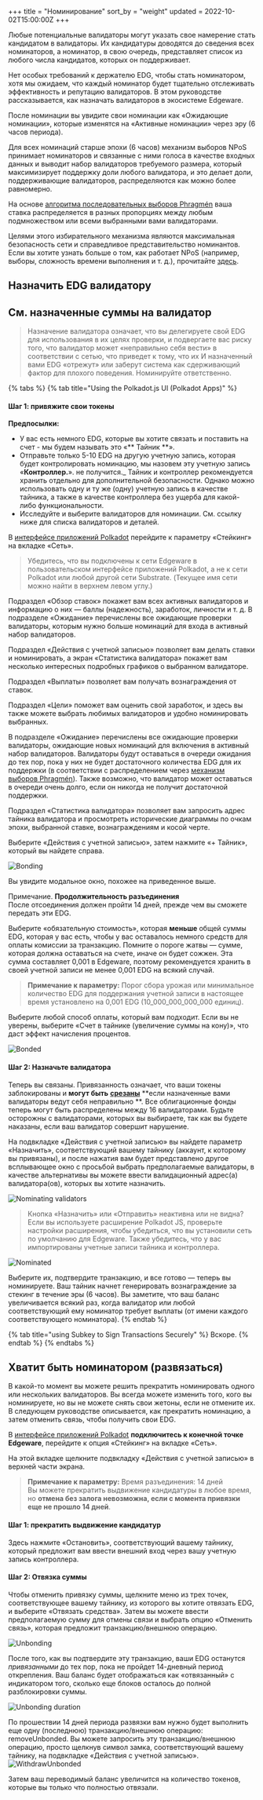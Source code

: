 +++
title = "Номинирование"
sort_by = "weight"
updated = 2022-10-02T15:00:00Z
+++

Любые потенциальные валидаторы могут указать свое намерение стать кандидатом в валидаторы. Их кандидатуры доводятся до сведения всех номинаторов, а номинатор, в свою очередь, представляет список из любого числа кандидатов, которых он поддерживает.

Нет особых требований к держателю EDG, чтобы стать номинатором, хотя мы ожидаем, что каждый номинатор будет тщательно отслеживать эффективность и репутацию валидаторов. В этом руководстве рассказывается, как назначать валидаторов в экосистеме Edgeware.

После номинации вы увидите свои номинации как «Ожидающие номинации», которые изменятся на «Активные номинации» через эру (6 часов периода).

Для всех номинаций старше эпохи (6 часов) механизм выборов NPoS принимает номинаторов и связанные с ними голоса в качестве входных данных и выводит набор валидаторов требуемого размера, который максимизирует поддержку доли любого валидатора, и это делает доли, поддерживающие валидаторов, распределяются как можно более равномерно.

На основе [алгоритма последовательных выборов Phragmén](https://wiki.polkadot.network/docs/en/learn-phragmen) ваша ставка распределяется в разных пропорциях между любым подмножеством или всеми выбранными вами валидаторами.

Целями этого избирательного механизма являются максимальная безопасность сети и справедливое представительство номинантов. Если вы хотите узнать больше о том, как работает NPoS (например, выборы, сложность времени выполнения и т. д.), прочитайте [здесь](http://research.web3.foundation/en/latest/polkadot/NPoS/).

## Назначить EDG валидатору

## См. назначенные суммы на валидатор

>Назначение валидатора означает, что вы делегируете свой EDG для использования в их целях проверки, и подвергаете вас риску того, что валидатор может «неправильно себя вести» в соответствии с сетью, что приведет к тому, что их И назначенный вами EDG «отрежут» или заберут система как сдерживающий фактор для плохого поведения. Номинируйте ответственно.

{% tabs %}
{% tab title="Using the Polkadot.js UI (Polkadot Apps)" %}

#### Шаг 1: привяжите свои токены <a href="step-1-bond-your-tokens" id="step-1-bond-your-tokens"></a>

**Предпосылки:**

- У вас есть немного EDG, которые вы хотите связать и поставить на счет - мы будем называть это «** Тайник **».
- Отправьте только 5-10 EDG на другую учетную запись, которая будет контролировать номинацию, мы назовем эту учетную запись «**Контроллер.**». не получится._ Тайник и контроллер рекомендуется хранить отдельно для дополнительной безопасности. Однако можно использовать одну и ту же (одну) учетную запись в качестве тайника, а также в качестве контроллера без ущерба для какой-либо функциональности.
- Исследуйте и выберите валидаторов для номинации. См. ссылку ниже для списка валидаторов и деталей.

В [интерфейсе приложений Polkadot](https://polkadot.js.org/apps/?rpc=wss%3A%2F%2Fmainnet4.edgewa.re#/) перейдите к параметру «Стейкинг» на вкладке «Сеть».

>Убедитесь, что вы подключены к сети Edgeware в пользовательском интерфейсе приложений Polkadot, а не к сети Polkadot или любой другой сети Substrate. (Текущее имя сети можно найти в верхнем левом углу.)

Подраздел «Обзор ставок» покажет вам всех активных валидаторов и информацию о них — баллы (надежность), заработок, личности и т. д. В подразделе «Ожидание» перечислены все ожидающие проверки валидаторы, которым нужно больше номинаций для входа в активный набор валидаторов.

Подраздел «Действия с учетной записью» позволяет вам делать ставки и номинировать, а экран «Статистика валидатора» покажет вам несколько интересных подробных графиков о выбранном валидаторе.

Подраздел «Выплаты» позволяет вам получать вознаграждения от ставок.

Подраздел «Цели» поможет вам оценить свой заработок, и здесь вы также можете выбрать любимых валидаторов и удобно номинировать выбранных.

В подразделе «Ожидание» перечислены все ожидающие проверки валидаторы, ожидающие новых номинаций для включения в активный набор валидаторов. Валидаторы будут оставаться в очереди ожидания до тех пор, пока у них не будет достаточного количества EDG для их поддержки (в соответствии с распределением через [механизм выборов Phragmén](https://wiki.polkadot.network/docs/en/learn-phragmen)). Также возможно, что валидатор может оставаться в очереди очень долго, если он никогда не получит достаточной поддержки.

Подраздел «Статистика валидатора» позволяет вам запросить адрес тайника валидатора и просмотреть исторические диаграммы по очкам эпохи, выбранной ставке, вознаграждениям и косой черте.

Выберите «Действия с учетной записью», затем нажмите «+ Тайник», который вы найдете справа.

![Bonding](https://raw.githubusercontent.com/Edgeware-Network/edgeware-documentation/master/docs/edgeware-runtime/staking/assets/images/nominating\_1.jpg)

Вы увидите модальное окно, похожее на приведенное выше.

Примечание. **Продолжительность разъединения**\
После отсоединения должен пройти 14 дней, прежде чем вы сможете передать эти EDG.

Выберите «обязательную стоимость», которая **меньше** общей суммы EDG, которая у вас есть, чтобы у вас оставалось немного средств для оплаты комиссии за транзакцию. Помните о пороге жатвы — сумме, которая должна оставаться на счете, иначе он будет сожжен. Эта сумма составляет 0,001 в Edgeware, поэтому рекомендуется хранить в своей учетной записи не менее 0,001 EDG на всякий случай.

>**Примечание к параметру:** Порог сбора урожая или минимальное количество EDG для поддержания учетной записи в настоящее время установлено на 0,001 EDG (10\_000\_000\_000\_000 единиц).

Выберите любой способ оплаты, который вам подходит. Если вы не уверены, выберите «Счет в тайнике (увеличение суммы на кону)», что даст эффект начисления процентов.

![Bonded](https://raw.githubusercontent.com/Edgeware-Network/edgeware-documentation/master/docs/edgeware-runtime/staking/assets/images/nominating\_2.jpg)

#### Шаг 2: Назначьте валидатора

Теперь вы связаны. Привязанность означает, что ваши токены заблокированы и **могут быть** [**срезаны**](https://wiki.polkadot.network/docs/en/learn-staking#slashing) **если назначенные вами валидаторы ведут себя неправильно **. Все облигационные фонды теперь могут быть распределены между 16 валидаторами. Будьте осторожны с валидаторами, которых вы выбираете, так как вы будете наказаны, если ваш валидатор совершит нарушение.

На подвкладке «Действия с учетной записью» вы найдете параметр «Назначить», соответствующий вашему тайнику (аккаунт, к которому вы привязаны), и после нажатия вам будет представлено другое всплывающее окно с просьбой выбрать предполагаемые валидаторы, в качестве альтернативы вы можете ввести валидационный адрес(а) валидатора(ов), которых вы хотите назначить.

![Nominating validators](https://raw.githubusercontent.com/Edgeware-Network/edgeware-documentation/master/docs/edgeware-runtime/staking/assets/images/nominating\_3.jpg)

>Кнопка «Назначить» или «Отправить» неактивна или не видна? Если вы используете расширение Polkadot JS, проверьте настройки расширения, чтобы убедиться, что вы установили сеть по умолчанию для Edgeware. Также убедитесь, что у вас импортированы учетные записи тайника и контроллера.

![Nominated](https://raw.githubusercontent.com/Edgeware-Network/edgeware-documentation/master/docs/edgeware-runtime/staking/assets/images/nominating\_4.jpg)

Выберите их, подтвердите транзакцию, и все готово — теперь вы номинируете. Ваш тайник начнет генерировать вознаграждение за стекинг в течение эры (6 часов). Вы заметите, что ваш баланс увеличивается всякий раз, когда валидатор или любой соответствующий ему номинатор требует выплаты (от имени каждого соответствующего номинатора).
{% endtab %}

{% tab title="using Subkey to Sign Transactions Securely" %}
Вскоре.
{% endtab %}
{% endtabs %}

## Хватит быть номинатором (развязаться)

В какой-то момент вы можете решить прекратить номинировать одного или нескольких валидаторов. Вы всегда можете изменить того, кого вы номинируете, но вы не можете снять свои жетоны, если не отмените их. В следующем руководстве описывается, как прекратить номинацию, а затем отменить связь, чтобы получить свои EDG.

В [интерфейсе приложений Polkadot](https://polkadot.js.org/apps/?rpc=wss%3A%2F%2Fmainnet4.edgewa.re#/) **подключитесь к конечной точке Edgeware**, перейдите к опция «Стейкинг» на вкладке «Сеть».

На этой вкладке щелкните подвкладку «Действия с учетной записью» в верхней части экрана.

>**Примечание к параметру:** Время разъединения: 14 дней\
Вы можете прекратить выдвижение кандидатуры в любое время, но **отмена без залога невозможна, если с момента привязки еще не прошло 14 дней**.

#### Шаг 1: прекратить выдвижение кандидатур

Здесь нажмите «Остановить», соответствующий вашему тайнику, который предложит вам ввести внешний вход через вашу учетную запись контроллера.

#### Шаг 2: Отвязка суммы

Чтобы отменить привязку суммы, щелкните меню из трех точек, соответствующее вашему тайнику, из которого вы хотите отвязать EDG, и выберите «Отвязать средства». Затем вы можете ввести предполагаемую сумму для отмены связи и выбрать опцию «Отменить связь», которая предложит транзакцию/внешнюю операцию.

![Unbonding](https://raw.githubusercontent.com/Edgeware-Network/edgeware-documentation/master/docs/edgeware-runtime/staking/assets/images/nominating\_5.png)

После того, как вы подтвердите эту транзакцию, ваши EDG останутся _привязанными_ до тех пор, пока не пройдет 14-дневный период открепления. Ваш баланс будет отображаться как «отвязанный» с индикатором того, сколько еще блоков осталось до полной разблокировки суммы.

![Unbonding duration](https://raw.githubusercontent.com/Edgeware-Network/edgeware-documentation/master/docs/edgeware-runtime/staking/assets/images/nominating\_6.png)

По прошествии 14 дней периода развязки вам нужно будет выполнить еще одну (последнюю) транзакцию/внешнюю операцию: removeUnbonded. Вы можете запросить эту транзакцию/внешнюю операцию, просто щелкнув символ замка, соответствующий вашему тайнику, на подвкладке «Действия с учетной записью».![WithdrawUnbonded](https://raw.githubusercontent.com/Edgeware-Network/edgeware-documentation/master/docs/edgeware-runtime/staking/assets/images/nominating\_7\_1.jpg)

Затем ваш переводимый баланс увеличится на количество токенов, которые вы только что полностью отвязали.
